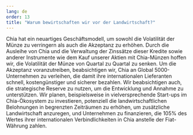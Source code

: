```yaml
---
lang: de
order: 13
title: "Warum bewirtschaften wir vor der Landwirtschaft?"
---
```


Chia hat ein neuartiges Geschäftsmodell, um sowohl die Volatilität der Münze zu verringern als auch die Akzeptanz zu erhöhen. Durch die Ausleihe von Chia und die Verwaltung der Zinssätze dieser Kredite sowie anderer Instrumente wie dem Kauf unserer Aktien mit Chia-Münzen hoffen wir, die Volatilität der Münze von Quartal zu Quartal zu senken. Um die Akzeptanz voranzutreiben, beabsichtigen wir, Chia an Global 5000-Unternehmen zu verleihen, die damit ihre internationalen Lieferanten schnell, kostengünstiger und sicherer bezahlen. Wir beabsichtigen auch, die strategische Reserve zu nutzen, um die Entwicklung und Annahme zu unterstützen. Wir planen, beispielsweise in vielversprechende Start-ups im Chia-Ökosystem zu investieren, potenziell die landwirtschaftlichen Belohnungen in begrenzten Zeiträumen zu erhöhen, um zusätzliche Landwirtschaft anzuregen, und Unternehmen zu finanzieren, die 105% des Wertes ihrer internationalen Verbindlichkeiten in Chia anstelle der Fiat-Währung zahlen.
